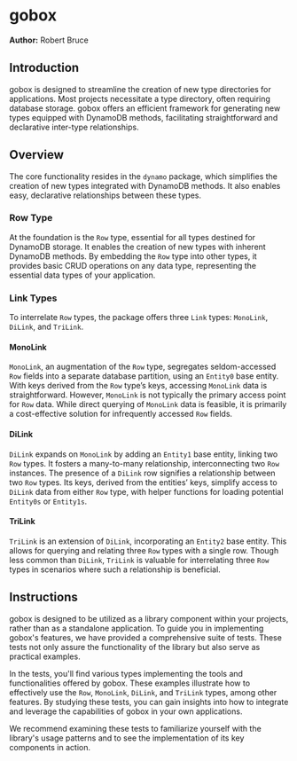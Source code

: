 # gobox
**Author:** Robert Bruce

## Introduction

gobox is designed to streamline the creation of new type directories for applications. Most projects necessitate a type directory, often requiring database storage. gobox offers an efficient framework for generating new types equipped with DynamoDB methods, facilitating straightforward and declarative inter-type relationships. 

## Overview

The core functionality resides in the `dynamo` package, which simplifies the creation of new types integrated with DynamoDB methods. It also enables easy, declarative relationships between these types.

### Row Type

At the foundation is the `Row` type, essential for all types destined for DynamoDB storage. It enables the creation of new types with inherent DynamoDB methods. By embedding the `Row` type into other types, it provides basic CRUD operations on any data type, representing the essential data types of your application.

### Link Types

To interrelate `Row` types, the package offers three `Link` types: `MonoLink`, `DiLink`, and `TriLink`.

#### MonoLink 

`MonoLink`, an augmentation of the `Row` type, segregates seldom-accessed `Row` fields into a separate database partition, using an `Entity0` base entity. With keys derived from the `Row` type’s keys, accessing `MonoLink` data is straightforward. However, `MonoLink` is not typically the primary access point for `Row` data. While direct querying of `MonoLink` data is feasible, it is primarily a cost-effective solution for infrequently accessed `Row` fields.

#### DiLink

`DiLink` expands on `MonoLink` by adding an `Entity1` base entity, linking two `Row` types. It fosters a many-to-many relationship, interconnecting two `Row` instances. The presence of a `DiLink` row signifies a relationship between two `Row` types. Its keys, derived from the entities’ keys, simplify access to `DiLink` data from either `Row` type, with helper functions for loading potential `Entity0s` or `Entity1s`. 

#### TriLink

`TriLink` is an extension of `DiLink`, incorporating an `Entity2` base entity. This allows for querying and relating three `Row` types with a single row. Though less common than `DiLink`, `TriLink` is valuable for interrelating three `Row` types in scenarios where such a relationship is beneficial.

## Instructions 

gobox is designed to be utilized as a library component within your projects, rather than as a standalone application. To guide you in implementing gobox's features, we have provided a comprehensive suite of tests. These tests not only assure the functionality of the library but also serve as practical examples. 

In the tests, you'll find various types implementing the tools and functionalities offered by gobox. These examples illustrate how to effectively use the `Row`, `MonoLink`, `DiLink`, and `TriLink` types, among other features. By studying these tests, you can gain insights into how to integrate and leverage the capabilities of gobox in your own applications.

We recommend examining these tests to familiarize yourself with the library's usage patterns and to see the implementation of its key components in action.

